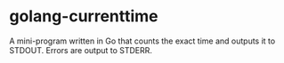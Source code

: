 # golang-currenttime
A mini-program written in Go that counts the exact time and outputs it to STDOUT.
Errors are output to STDERR.
